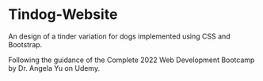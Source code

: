 # Tindog-Website
An design of a tinder variation for dogs implemented using CSS and Bootstrap.

Following the guidance of the Complete 2022 Web Development Bootcamp by Dr. Angela Yu on Udemy.
